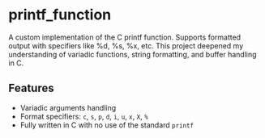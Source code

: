 # printf_function
A custom implementation of the C printf function. Supports formatted output with specifiers like %d, %s, %x, etc. This project deepened my understanding of variadic functions, string formatting, and buffer handling in C.

## Features

- Variadic arguments handling
- Format specifiers: `c`, `s`, `p`, `d`, `i`, `u`, `x`, `X`, `%`
- Fully written in C with no use of the standard `printf`